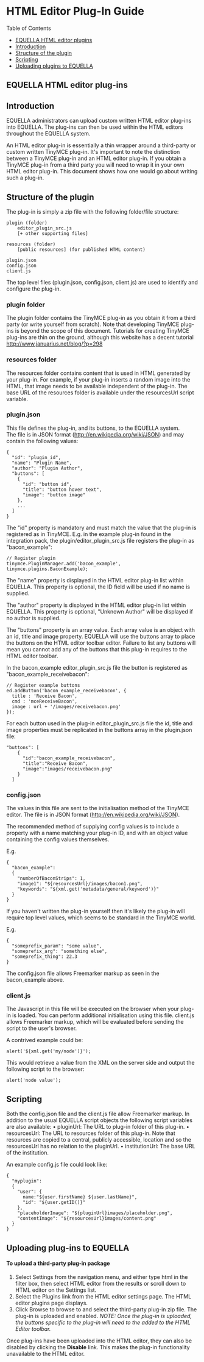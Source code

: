 # HTML Editor Plug-In Guide

Table of Contents
* [EQUELLA HTML editor plugins](equella-html-editor-plugins)
* [Introduction](introduction)
* [Structure of the plugin](structure-of-the-plugins)   
* [Scripting](scripting)  
* [Uploading plugins to EQUELLA](uploading-plugins-to-equella)


## EQUELLA HTML editor plug-ins

## Introduction

EQUELLA administrators can upload custom written HTML editor plug-ins into EQUELLA. The plug-ins can then be used within the HTML editors throughout the EQUELLA system.

An HTML editor plug-in is essentially a thin wrapper around a third-party or custom written TinyMCE plug-in. It's important to note the distinction between a TinyMCE plug-in and an HTML editor plug-in. If you obtain a TinyMCE plug-in from a third party you will need to wrap it in your own HTML editor plug-in. This document shows how one would go about writing such a plug-in.

## Structure of the plugin
The plug-in is simply a zip file with the following folder/file structure:
```
plugin (folder)
    editor_plugin_src.js
    [+ other supporting files]

resources (folder)
    [public resources] (for published HTML content)

plugin.json
config.json
client.js
```
The top level files (plugin.json, config.json, client.js) are used to identify and configure the plug-in.

### plugin folder
The plugin folder contains the TinyMCE plug-in as you obtain it from a third party (or write yourself from scratch). Note that developing TinyMCE plug-ins is beyond the scope of this document. Tutorials for creating TinyMCE plug-ins are thin on the ground, although this website has a decent tutorial <http://www.januarius.net/blog/?p=298>

### resources folder
The resources folder contains content that is used in HTML generated by your plug-in.  For example, if your plug-in inserts a random image into the HTML, that image needs to be available independent of the plug-in. The base URL of the resources folder is available under the resourcesUrl script variable. 

### plugin.json
This file defines the plug-in, and its buttons, to the EQUELLA system.  
The file is in JSON format (http://en.wikipedia.org/wiki/JSON) and may contain the following values:
```
{
  "id": "plugin_id",
  "name": "Plugin Name",
  "author": "Plugin Author",
  "buttons": [
    {
      "id": "button id",
      "title": "button hover text",
      "image": "button image"
    },
    ...
  ]
}
```
The "id" property is mandatory and must match the value that the plug-in is registered as in TinyMCE. E.g. in the example plug-in found in the integration pack, the plugin/editor_plugin_src.js file registers the plug-in as "bacon_example":
```
// Register plugin
tinymce.PluginManager.add('bacon_example', tinymce.plugins.BaconExample);
```
The "name" property is displayed in the HTML editor plug-in list within EQUELLA. This property is optional, the ID field will be used if no name is supplied.

The "author" property is displayed in the HTML editor plug-in list within EQUELLA. This property is optional, "Unknown Author" will be displayed if no author is supplied.

The "buttons" property is an array value. Each array value is an object with an id, title and image property. EQUELLA will use the buttons array to place the buttons on the HTML editor toolbar editor. Failure to list any buttons will mean you cannot add any of the buttons that this plug-in requires to the HTML editor toolbar.

In the bacon_example editor_plugin_src.js file the button is registered as  "bacon_example_receivebacon":
```
// Register example buttons
ed.addButton('bacon_example_receivebacon', {
  title : 'Receive Bacon',
  cmd : 'mceReceiveBacon',
  image : url + '/images/receivebacon.png'
});
```

For each button used in the plug-in editor_plugin_src.js file the id, title and image properties must be replicated in the buttons array in the plugin.json file:
```
"buttons": [
    {
      "id":"bacon_example_receivebacon",
      "title":"Receive Bacon",
      "image":"images/receivebacon.png"
    }
  ]
```

### config.json
The values in this file are sent to the initialisation method of the TinyMCE editor. The file is in JSON format (<http://en.wikipedia.org/wiki/JSON>).

The recommended method of supplying config values is to include a property with a name matching your plug-in ID, and with an object value containing the config values themselves.

E.g.
```
{
  "bacon_example": 
  {
    "numberOfBaconStrips": 1,
    "image1": "${resourcesUrl}/images/bacon1.png",
    "keywords": "${xml.get('metadata/general/keyword')}"
  }
}
```
If you haven't written the plug-in yourself then it's likely the plug-in will require top level values, which seems to be standard in the TinyMCE world.

E.g.
```
{
  "someprefix_param": "some value",
  "someprefix_arg": "something else",
  "someprefix_thing": 22.3
}
```

The config.json file allows Freemarker markup as seen in the bacon_example above. 

### client.js
The Javascript in this file will be executed on the browser when your plug-in is loaded. You can perform additional initialisation using this file. client.js allows Freemarker markup, which will be evaluated before sending the script to the user's browser. 

A contrived example could be:
```
alert('${xml.get('my/node')}');
```
This would retrieve a value from the XML on the server side and output the following script to the browser:
```
alert('node value');
```
## Scripting
Both the config.json file and the client.js file allow Freemarker markup. In addition to the usual EQUELLA script objects the following script variables are also available:
•  pluginUrl: The URL to plug-in folder of this plug-in.
•  resourcesUrl: The URL to resources folder of this plug-in. Note that resources are copied to a central, publicly accessible, location and so the resourcesUrl has no relation to the pluginUrl.
•  institutionUrl: The base URL of the institution.

An example config.js file could look like:
```
{
  "myplugin": 
  {
    "user": {
      name:"${user.firstName} ${user.lastName}",
      "id": "${user.getID()}"
    },
    "placeholderImage": "${pluginUrl}images/placeholder.png",
    "contentImage": "${resourcesUrl}images/content.png"
  }
}
```
## Uploading plug-ins to EQUELLA
#### To upload a third-party plug-in package
1.  Select Settings from the navigation menu, and either type html in the filter box, then select HTML editor from the results or scroll down to HTML editor on the Settings list. 
2.  Select the Plugins link from the HTML editor settings page. The HTML editor plugins page displays. 
3. Click Browse to browse to and select the third-party plug-in zip file. The plug-in is uploaded and enabled. 
*NOTE: Once the plug-in is uploaded, the buttons specific to the plug-in will need to the added to the HTML Editor toolbar.* 

Once plug-ins have been uploaded into the HTML editor, they can also be disabled by clicking the **Disable** link. This makes the plug-in functionality unavailable to the HTML editor.

